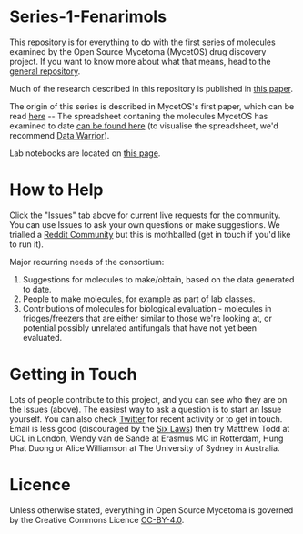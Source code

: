 # Series-1-Fenarimols
This repository is for everything to do with the first series of molecules examined by the Open Source Mycetoma (MycetOS) drug discovery project. If you want to know more about what that means, head to the [general repository](https://github.com/OpenSourceMycetoma/General-Start-Here).

Much of the research described in this repository is published in [this paper](https://doi.org/10.1039/D5MD00427F).

The origin of this series is described in MycetOS's first paper, which can be read [here](https://journals.plos.org/plosntds/article?id=10.1371/journal.pntd.0006437)  --
The spreadsheet contaning the molecules MycetOS has examined to date [can be found here](http://tinyurl.com/MycetomaMols) (to visualise the spreadsheet, we'd recommend [Data Warrior](http://www.openmolecules.org/datawarrior/download.html)). 

Lab notebooks are located on [this page](https://github.com/OpenSourceMycetoma/Series-1-Fenarimols/wiki/Sources-of-Data).

# How to Help
Click the "Issues" tab above for current live requests for the community. You can use Issues to ask your own questions or make suggestions. We trialled a [Reddit Community](https://www.reddit.com/r/OpenSourceMycetoma/) but this is mothballed (get in touch if you'd like to run it).

Major recurring needs of the consortium:
1) Suggestions for molecules to make/obtain, based on the data generated to date.
2) People to make molecules, for example as part of lab classes.
3) Contributions of molecules for biological evaluation - molecules in fridges/freezers that are either similar to those we're looking at, or potential possibly unrelated antifungals that have not yet been evaluated. 

# Getting in Touch
Lots of people contribute to this project, and you can see who they are on the Issues (above). The easiest way to ask a question is to start an Issue yourself. You can also check [Twitter](https://twitter.com/MycetOS) for recent activity or to get in touch. Email is less good (discouraged by the [Six Laws](https://chemistry-europe.onlinelibrary.wiley.com/doi/full/10.1002/cmdc.201900565)) then try Matthew Todd at UCL in London, Wendy van de Sande at Erasmus MC in Rotterdam, Hung Phat Duong or Alice Williamson at The University of Sydney in Australia.

# Licence
Unless otherwise stated, everything in Open Source Mycetoma is governed by the Creative Commons Licence [CC-BY-4.0](https://creativecommons.org/licenses/by/4.0/).
